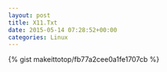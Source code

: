 ```yaml
---
layout: post                                                                                                              
title: X11.Txt                                                                                                                       
date: 2015-05-14 07:28:52+00:00                                                                                                                        
categories: Linux                                                                                                                
---                                                                                                                              
```


{% gist makeittotop/fb77a2cee0a1fe1707cb %}                                                                                                           

